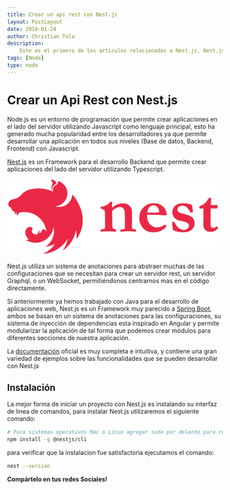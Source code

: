 ```yaml
---
title: Crear un api rest con Nest.js
layout: PostLayout
date: 2018-01-24
author: Christian Tola
description:
    Este es el primero de los articulos relacionados a Nest.js, Nest.js es un Framework para el desarrollo backend.
tags: [Node]
type: node
---
```


# Crear un Api Rest con Nest.js

<Info />

Node.js es un entorno de programación que permite crear aplicaciones en el lado del servidor utilizando Javascript como lenguaje principal, esto ha generado mucha popularidad entre los desarrolladores ya que permite desarrollar una aplicación en todos sus niveles (Base de datos, Backend, Frontend) con Javascript.

[Nest.js](https://nestjs.com/) es un Framework para el desarrollo Backend que permite crear aplicaciones del lado del servidor utilizando Typescript.

![Nest.js](./images/create-api-rest-nestjs/nest_logo.svg)

Nest.js utiliza un sistema de anotaciones para abstraer muchas de las configuraciones que se necesitan para crear un servidor rest, un servidor Graphql, o un WebSocket, permitiéndonos centrarnos mas en el código directamente.

Si anteriormente ya hemos trabajado con Java para el desarrollo de aplicaciones web, Nest.js es un Framework muy parecido a [Spring Boot](https://spring.io/), ambos se basan en un sistema de anotaciones para las configuraciones, su sistema de inyección de dependencias esta inspirado en Angular y permite modularizar la aplicación de tal forma que podemos crear módulos para diferentes secciones de nuestra aplicación.

La [documentación](https://docs.nestjs.com/) oficial es muy completa e intuitiva, y contiene una gran variedad de ejemplos sobre las funcionalidades que se pueden desarrollar con Nest.js

## Instalación

La mejor forma de iniciar un proyecto con Nest.js es instalando su interfaz de linea de comandos, para instalar Nest.js utilizaremos el siguiente comando:

```bash
# Para sistemas operativos Mac o Linux agregar sudo por delante para realizar la instalación como super usuario.
npm install -g @nestjs/cli
```

para verificar que la instalacion fue satisfactoria ejecutamos el comando:

```bash
nest --version
```


**Compártelo en tus redes Sociales!**
<SocialButtons />

<Disqus />